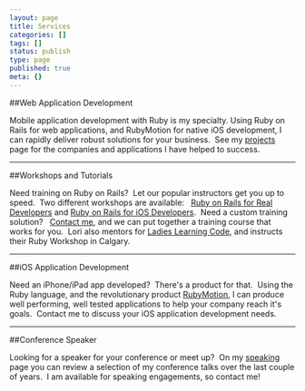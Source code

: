 ```yaml
---
layout: page
title: Services
categories: []
tags: []
status: publish
type: page
published: true
meta: {}
---
```


##Web Application Development




Mobile application development with Ruby is my specialty. Using Ruby on Rails for web applications, and RubyMotion for native iOS development, I can rapidly deliver robust solutions for your business.  See my 
[projects](/projects) page for the companies and applications I have helped to success.

****


##Workshops and Tutorials




Need training on Ruby on Rails?  Let our popular instructors get you up to speed.  Two different workshops are available:  
[Ruby on Rails for Real Developers](http://ror4real.com) and 
[Ruby on Rails for iOS Developers](http://rails4ios.com).  Need a custom training solution?  
[Contact me](#), and we can put together a training course that works for you.  Lori also mentors for 
[Ladies Learning Code](http://ladieslearningcode.com), and instructs their Ruby Workshop in Calgary.

****


##iOS Application Development




Need an iPhone/iPad app developed?  There's a product for that.  Using the Ruby language, and the revolutionary product 
[RubyMotion](http://www.rubymotion.com), I can produce well performing, well tested applications to help your company reach it's goals.  Contact me to discuss your iOS application development needs.

****


##Conference Speaker




Looking for a speaker for your conference or meet up?  On my 
[speaking](/speaking) page you can review a selection of my conference talks over the last couple of years.  I am available for speaking engagements, so contact me!
